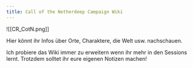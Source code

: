 ```yaml
---
title: Call of the Netherdeep Campaign Wiki
---
```

![[CR_CotN.png]]
<br>

Hier könnt ihr Infos über Orte, Charaktere, die Welt usw. nachschauen.


Ich probiere das Wiki immer zu erweitern wenn ihr mehr in den Sessions lernt.
Trotzdem solltet ihr eure eigenen Notizen machen!